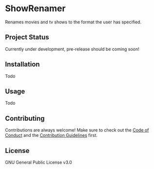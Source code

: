 # ShowRenamer
Renames movies and tv shows to the format the user has specified.

## Project Status
Currently under development, pre-release should be coming soon!

## Installation
Todo

## Usage
Todo

## Contributing
Contributions are always welcome! Make sure to check out the [Code of Conduct](https://github.com/c-eg/ShowRenamer/blob/master/CODE_OF_CONDUCT.md) and the [Contribution Guidelines](https://github.com/c-eg/ShowRenamer/blob/master/CONTRIBUTING.md) first.

## License
GNU General Public License v3.0
